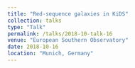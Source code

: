 ```yaml
---
title: "Red-sequence galaxies in KiDS"
collection: talks
type: "Talk"
permalink: /talks/2018-10-talk-16
venue: "European Southern Observatory"
date: 2018-10-16
location: "Munich, Germany"
---
```

